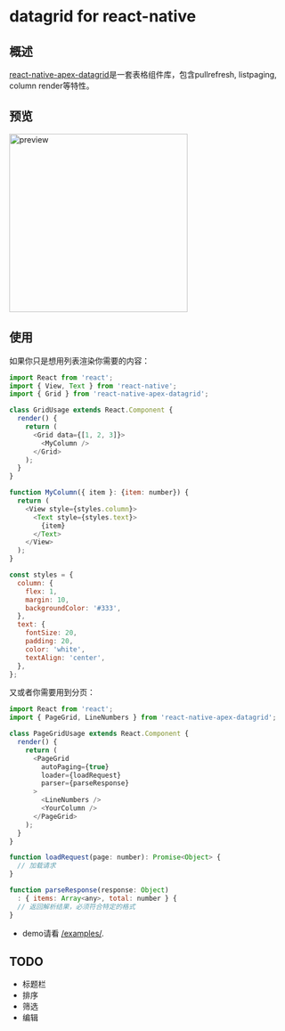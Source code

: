 datagrid for react-native
=====

## 概述

[react-native-apex-datagrid](https://github.com/glinjy/react-native-apex-datagrid.git)是一套表格组件库，包含pullrefresh, listpaging, column render等特性。

## 预览

<img src='https://raw.githubusercontent.com/glinjy/react-native-apex-datagrid/master/assets/grid.png' width='320' alt='preview' />

## 使用

如果你只是想用列表渲染你需要的内容：

```js
import React from 'react';
import { View, Text } from 'react-native';
import { Grid } from 'react-native-apex-datagrid';

class GridUsage extends React.Component {
  render() {
    return (
      <Grid data={[1, 2, 3]}>
        <MyColumn />
      </Grid>
    );
  }
}

function MyColumn({ item }: {item: number}) {
  return (
    <View style={styles.column}>
      <Text style={styles.text}>
        {item}
      </Text>
    </View>
  );
}

const styles = {
  column: {
    flex: 1,
    margin: 10,
    backgroundColor: '#333',
  },
  text: {
    fontSize: 20,
    padding: 20,
    color: 'white',
    textAlign: 'center',
  },
};
```

又或者你需要用到分页：

```js
import React from 'react';
import { PageGrid, LineNumbers } from 'react-native-apex-datagrid';

class PageGridUsage extends React.Component {
  render() {
    return (
      <PageGrid
        autoPaging={true}
        loader={loadRequest}
        parser={parseResponse}
      >
        <LineNumbers />
        <YourColumn />
      </PageGrid>
    );
  }
}

function loadRequest(page: number): Promise<Object> {
  // 加载请求
}

function parseResponse(response: Object)
  : { items: Array<any>, total: number } {
  // 返回解析结果，必须符合特定的格式
}

```

- demo请看 [/examples/](https://github.com/glinjy/react-native-apex-datagrid/tree/master/examples/).

## TODO

- 标题栏
- 排序
- 筛选
- 编辑
